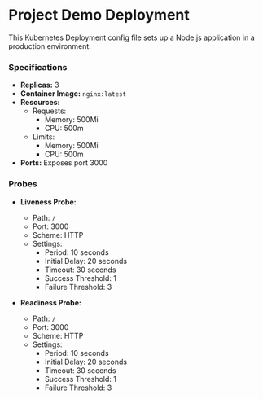 # Project Demo Deployment

This Kubernetes Deployment config file sets up a Node.js application in a production environment.

### Specifications

- **Replicas:** 3
- **Container Image:** `nginx:latest`
- **Resources:**
  - Requests:
    - Memory: 500Mi
    - CPU: 500m
  - Limits:
    - Memory: 500Mi
    - CPU: 500m
- **Ports:** Exposes port 3000

### Probes

- **Liveness Probe:**
  - Path: `/`
  - Port: 3000
  - Scheme: HTTP
  - Settings:
    - Period: 10 seconds
    - Initial Delay: 20 seconds
    - Timeout: 30 seconds
    - Success Threshold: 1
    - Failure Threshold: 3

- **Readiness Probe:**
  - Path: `/`
  - Port: 3000
  - Scheme: HTTP
  - Settings:
    - Period: 10 seconds
    - Initial Delay: 20 seconds
    - Timeout: 30 seconds
    - Success Threshold: 1
    - Failure Threshold: 3
